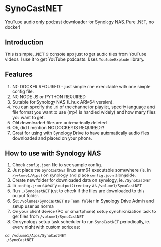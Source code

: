 # SynoCastNET
YouTube audio only podcast downloader for Synology NAS. Pure .NET, no docker!

## Introduction
This is simple, .NET 9 console app just to get audio files from YouTube videos.
I use it to get YouTube podcasts.
Uses `YoutubeExplode` library.

## Features
1. NO DOCKER REQUIRED - just simple one executable with one simple config file.
2. NO NODE JS or PYTHON REQUIRED
3. Suitable for Synology NAS (Linux ARM64 version).
4. You can specify the url of the channel or playlist, specify language and file format you want to use (mp4 is handled widely) and how many files you want to get.
5. Old downloaded files are automatically deleted.
6. Oh, did I mention NO DOCKER IS REQUIRED?!
7. Great for using with Synology Drive to have automatically audio files downloaded and placed on your phone.

## How to use with Synology NAS
1. Check `config.json` file to see sample config.
1. Just place the `SynoCastNET` linux arm64 executable somewhere (ie. in `/volume1/Apps`) on synology and place `config.json` alongside.
2. Create new folder for downloaded data on synology, ie. `/SynoCastNET`
3. In `config.json` specify `outputDirectory` as `/volume1/SynoCastNET`
4. Run `./SynoCastNET` just to check if the files are downloaded to this output folder.
5. Set `/volume1/SynoCastNET` as `Team folder` in Synology Drive Admin and setup user as normal
6. On your client device (PC or smartphone) setup synchronization task to get files from `/volume1/SynoCastNET`
7. On synology setup task scheduler to run `SynoCastNET` periodically, ie. every night with custom script as:
```
cd /volume1/Apps/SynoCastNET
./SynoCastNET
```
